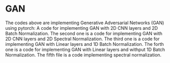 # GAN
The codes above are implementing Generative Adversarial Networks (GAN) using pytorch:
  A code for implementing GAN with 2D CNN layers and 2D Batch Normalization.
  The second one is a code for implementing GAN with 2D CNN layers and 2D Spectral Normalization.
  The third one is a code for implementing GAN with Linear layers and 1D Batch Normalization.
  The forth one is a code for implementing GAN with Linear layers and withput 1D Batch Normalization.
  The fifth file is a code implementing spectral normalization.
